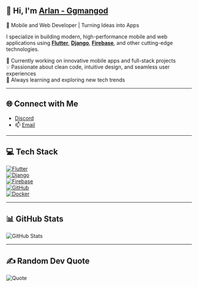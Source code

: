 ## 👋 Hi, I'm [Arlan - Ggmangod](https://github.com/Ggmangod)  
🚀 Mobile and Web Developer | Turning Ideas into Apps  

I specialize in building modern, high-performance mobile and web applications using **[Flutter](https://flutter.dev/)**, **[Django](https://www.djangoproject.com/)**, **[Firebase](https://firebase.google.com/)**, and other cutting-edge technologies.  

🔭 Currently working on innovative mobile apps and full-stack projects  
💡 Passionate about clean code, intuitive design, and seamless user experiences  
🌱 Always learning and exploring new tech trends  

---

## 🌐 Connect with Me  
- [Discord](https://discord.com/513937097694904321)
- 📫 [Email](mailto:gamercatgogo@gmail.com)  

---

## 💻 Tech Stack  
[![Flutter](https://img.shields.io/badge/Flutter-%2302569B.svg?style=flat&logo=flutter&logoColor=white)](https://flutter.dev/)  
[![Django](https://img.shields.io/badge/Django-%23092E20.svg?style=flat&logo=django&logoColor=white)](https://www.djangoproject.com/)  
[![Firebase](https://img.shields.io/badge/Firebase-%23FFCA28.svg?style=flat&logo=firebase&logoColor=black)](https://firebase.google.com/)  
[![GitHub](https://img.shields.io/badge/GitHub-%2312100E.svg?style=flat&logo=github&logoColor=white)](https://github.com/)  
[![Docker](https://img.shields.io/badge/Docker-%232496ED.svg?style=flat&logo=docker&logoColor=white)](https://www.docker.com/)  

---

## 📊 GitHub Stats  
![GitHub Stats](https://github-readme-stats.vercel.app/api?username=Ggmangod&show_icons=true&theme=radical)  

---

## ✍️ Random Dev Quote  
![Quote](https://quotes-github-readme.vercel.app/api?type=horizontal&theme=radical)  
